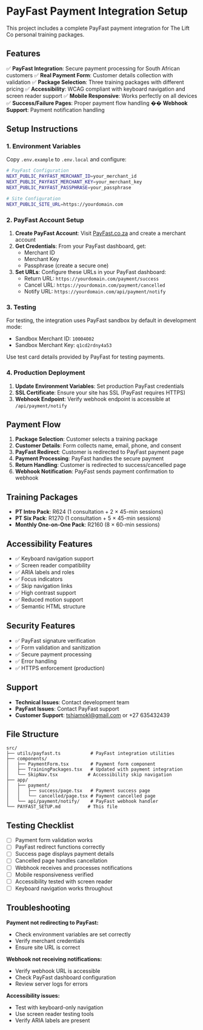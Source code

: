 # PayFast Payment Integration Setup

This project includes a complete PayFast payment integration for The Lift Co personal training packages.

## Features

✅ **PayFast Integration**: Secure payment processing for South African customers
✅ **Real Payment Form**: Customer details collection with validation
✅ **Package Selection**: Three training packages with different pricing
✅ **Accessibility**: WCAG compliant with keyboard navigation and screen reader support
✅ **Mobile Responsive**: Works perfectly on all devices
✅ **Success/Failure Pages**: Proper payment flow handling
�� **Webhook Support**: Payment notification handling

## Setup Instructions

### 1. Environment Variables

Copy `.env.example` to `.env.local` and configure:

```bash
# PayFast Configuration
NEXT_PUBLIC_PAYFAST_MERCHANT_ID=your_merchant_id
NEXT_PUBLIC_PAYFAST_MERCHANT_KEY=your_merchant_key
NEXT_PUBLIC_PAYFAST_PASSPHRASE=your_passphrase

# Site Configuration
NEXT_PUBLIC_SITE_URL=https://yourdomain.com
```

### 2. PayFast Account Setup

1. **Create PayFast Account**: Visit [PayFast.co.za](https://www.payfast.co.za) and create a merchant account
2. **Get Credentials**: From your PayFast dashboard, get:
   - Merchant ID
   - Merchant Key
   - Passphrase (create a secure one)
3. **Set URLs**: Configure these URLs in your PayFast dashboard:
   - Return URL: `https://yourdomain.com/payment/success`
   - Cancel URL: `https://yourdomain.com/payment/cancelled`
   - Notify URL: `https://yourdomain.com/api/payment/notify`

### 3. Testing

For testing, the integration uses PayFast sandbox by default in development mode:
- Sandbox Merchant ID: `10004002`
- Sandbox Merchant Key: `q1cd2rdny4a53`

Use test card details provided by PayFast for testing payments.

### 4. Production Deployment

1. **Update Environment Variables**: Set production PayFast credentials
2. **SSL Certificate**: Ensure your site has SSL (PayFast requires HTTPS)
3. **Webhook Endpoint**: Verify webhook endpoint is accessible at `/api/payment/notify`

## Payment Flow

1. **Package Selection**: Customer selects a training package
2. **Customer Details**: Form collects name, email, phone, and consent
3. **PayFast Redirect**: Customer is redirected to PayFast payment page
4. **Payment Processing**: PayFast handles the secure payment
5. **Return Handling**: Customer is redirected to success/cancelled page
6. **Webhook Notification**: PayFast sends payment confirmation to webhook

## Training Packages

- **PT Intro Pack**: R624 (1 consultation + 2 × 45-min sessions)
- **PT Six Pack**: R1270 (1 consultation + 5 × 45-min sessions) 
- **Monthly One-on-One Pack**: R2160 (8 × 60-min sessions)

## Accessibility Features

- ✅ Keyboard navigation support
- ✅ Screen reader compatibility
- ✅ ARIA labels and roles
- ✅ Focus indicators
- ✅ Skip navigation links
- ✅ High contrast support
- ✅ Reduced motion support
- ✅ Semantic HTML structure

## Security Features

- ✅ PayFast signature verification
- ✅ Form validation and sanitization
- ✅ Secure payment processing
- ✅ Error handling
- ✅ HTTPS enforcement (production)

## Support

- **Technical Issues**: Contact development team
- **PayFast Issues**: Contact PayFast support
- **Customer Support**: tshiamokl@gmail.com or +27 635432439

## File Structure

```
src/
├── utils/payfast.ts           # PayFast integration utilities
├── components/
│   ├── PaymentForm.tsx        # Payment form component
│   ├── TrainingPackages.tsx   # Updated with payment integration
│   └── SkipNav.tsx           # Accessibility skip navigation
├── app/
│   ├── payment/
│   │   ├── success/page.tsx   # Payment success page
│   │   └── cancelled/page.tsx # Payment cancelled page
│   └── api/payment/notify/    # PayFast webhook handler
└── PAYFAST_SETUP.md          # This file
```

## Testing Checklist

- [ ] Payment form validation works
- [ ] PayFast redirect functions correctly
- [ ] Success page displays payment details
- [ ] Cancelled page handles cancellation
- [ ] Webhook receives and processes notifications
- [ ] Mobile responsiveness verified
- [ ] Accessibility tested with screen reader
- [ ] Keyboard navigation works throughout

## Troubleshooting

**Payment not redirecting to PayFast:**
- Check environment variables are set correctly
- Verify merchant credentials
- Ensure site URL is correct

**Webhook not receiving notifications:**
- Verify webhook URL is accessible
- Check PayFast dashboard configuration
- Review server logs for errors

**Accessibility issues:**
- Test with keyboard-only navigation
- Use screen reader testing tools
- Verify ARIA labels are present

